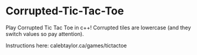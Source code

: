 # Corrupted-Tic-Tac-Toe

Play Corrupted Tic Tac Toe in c++! Corrupted tiles are lowercase (and they switch values so pay attention).

Instructions here: calebtaylor.ca/games/tictactoe
